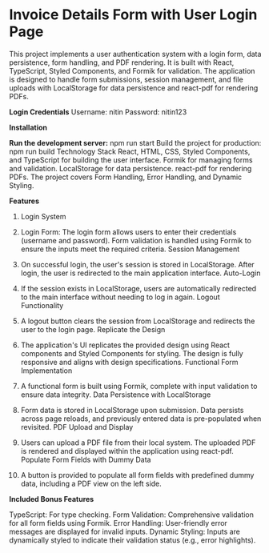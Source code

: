 # Invoice Details Form with User Login Page
This project implements a user authentication system with a login form, data persistence, form handling, and PDF rendering. It is built with React, TypeScript, Styled Components, and Formik for validation. The application is designed to handle form submissions, session management, and file uploads with LocalStorage for data persistence and react-pdf for rendering PDFs.

**Login Credentials**
Username: nitin
Password: nitin123

**Installation**

**Run the development server:**
npm run start
Build the project for production:
npm run build
Technology Stack
React, HTML, CSS, Styled Components, and TypeScript for building the user interface.
Formik for managing forms and validation.
LocalStorage for data persistence.
react-pdf for rendering PDFs.
The project covers Form Handling, Error Handling, and Dynamic Styling.

**Features**

1. Login System

2. Login Form: The login form allows users to enter their credentials (username and password). Form validation is handled using Formik to ensure the inputs meet the required criteria.
Session Management

3. On successful login, the user's session is stored in LocalStorage.
After login, the user is redirected to the main application interface.
Auto-Login

4. If the session exists in LocalStorage, users are automatically redirected to the main interface without needing to log in again.
Logout Functionality

5. A logout button clears the session from LocalStorage and redirects the user to the login page.
Replicate the Design

6. The application's UI replicates the provided design using React components and Styled Components for styling.
The design is fully responsive and aligns with design specifications.
Functional Form Implementation

7. A functional form is built using Formik, complete with input validation to ensure data integrity.
Data Persistence with LocalStorage

8. Form data is stored in LocalStorage upon submission.
Data persists across page reloads, and previously entered data is pre-populated when revisited.
PDF Upload and Display

9. Users can upload a PDF file from their local system.
The uploaded PDF is rendered and displayed within the application using react-pdf.
Populate Form Fields with Dummy Data

10. A button is provided to populate all form fields with predefined dummy data, including a PDF view on the left side.

**Included Bonus Features**

TypeScript: For type checking.
Form Validation: Comprehensive validation for all form fields using Formik.
Error Handling: User-friendly error messages are displayed for invalid inputs.
Dynamic Styling: Inputs are dynamically styled to indicate their validation status (e.g., error highlights).
